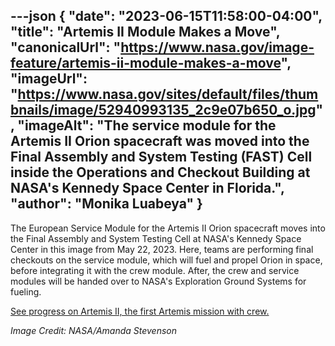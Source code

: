 ---json
{
  "date": "2023-06-15T11:58:00-04:00",
  "title": "Artemis II Module Makes a Move",
  "canonicalUrl": "https://www.nasa.gov/image-feature/artemis-ii-module-makes-a-move",
  "imageUrl": "https://www.nasa.gov/sites/default/files/thumbnails/image/52940993135_2c9e07b650_o.jpg",
  "imageAlt": "The service module for the Artemis II Orion spacecraft was moved into the Final Assembly and System Testing (FAST) Cell inside the Operations and Checkout Building at NASA's Kennedy Space Center in Florida.",
  "author": "Monika Luabeya"
}
---

The European Service Module for the Artemis II Orion spacecraft moves into the Final Assembly and System Testing Cell at NASA's Kennedy Space Center in this image from May 22, 2023. Here, teams are performing final checkouts on the service module, which will fuel and propel Orion in space, before integrating it with the crew module. After, the crew and service modules will be handed over to NASA's Exploration Ground Systems for fueling.

[See progress on Artemis II, the first Artemis mission with crew.](https://blogs.nasa.gov/artemis/)

_Image Credit: NASA/Amanda Stevenson_
